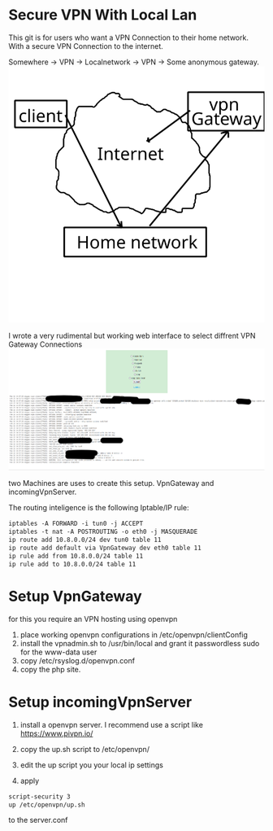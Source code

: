 # Secure VPN With Local Lan
This git is for users who want a VPN Connection to their home network. With a secure VPN Connection to the internet. 

Somewhere -> VPN -> Localnetwork -> VPN -> Some anonymous gateway.
![](./images/vpnOverview.png)

I wrote a very rudimental but working web interface to select diffrent VPN Gateway Connections
![](./images/vpnPhpClient.png)

two Machines are uses to create this setup. VpnGateway and incomingVpnServer.

The routing inteligence is the following Iptable/IP rule:
```
iptables -A FORWARD -i tun0 -j ACCEPT 
iptables -t nat -A POSTROUTING -o eth0 -j MASQUERADE 
ip route add 10.8.0.0/24 dev tun0 table 11
ip route add default via VpnGateway dev eth0 table 11
ip rule add from 10.8.0.0/24 table 11
ip rule add to 10.8.0.0/24 table 11
```

# Setup VpnGateway
for this you require an VPN hosting using openvpn
1) place working openvpn configurations in /etc/openvpn/clientConfig 
2) install the vpnadmin.sh to /usr/bin/local and grant it passwordless sudo for the www-data user
3) copy /etc/rsyslog.d/openvpn.conf
4) copy the php site.


# Setup incomingVpnServer
1) install a openvpn server. I recommend use a script like https://www.pivpn.io/

2) copy the up.sh script to /etc/openvpn/
3) edit the up script you your local ip settings
4) apply
```
script-security 3 
up /etc/openvpn/up.sh
```
to the server.conf
